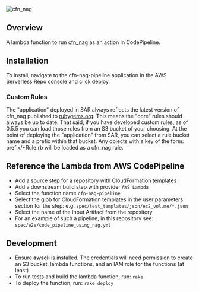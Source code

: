 ![cfn_nag](https://github.com/stelligent/cfn_nag/raw/master/logo.png?raw=true "cfn_nag")

## Overview
A lambda function to run [cfn_nag](https://github.com/stelligent/cfn_nag) as an action in CodePipeline.

## Installation
To install, navigate to the cfn-nag-pipeline application in the AWS Serverless Repo console and click deploy.

### Custom Rules
The "application" deployed in SAR always reflects the latest version of cfn_nag published to [rubygems.org](https://rubygems.org/gems/cfn-nag).  This means the "core" rules should always be up to date.  That said, if you have developed custom rules, as of 0.5.5 you can load those rules from an S3 bucket of your choosing.  At the point of deploying the "application" from SAR, you can select a rule bucket name and a prefix within that bucket.  Any objects with a key of the form: prefix/\*Rule.rb will be loaded as a cfn_nag rule.

## Reference the Lambda from AWS CodePipeline

* Add a source step for a repository with CloudFormation templates
* Add a downstream build step with provider `AWS Lambda`
* Select the function name `cfn-nag-pipeline`
* Select the glob for CloudFormation templates in the user parameters section for the step: e.g. `spec/test_templates/json/ec2_volume/*.json`
* Select the name of the Input Artifact from the repository
* For an example of such a pipeline, in this repository see: `spec/e2e/code_pipeline_using_nag.yml`

## Development

* Ensure **awscli** is installed. The credentials will need permission to create an S3 bucket, lambda functions, and an IAM role for the functions (at least)
* To run tests and build the lambda function, run: `rake`
* To deploy the function, run: `rake deploy`
